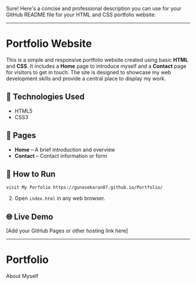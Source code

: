 Sure! Here's a concise and professional description you can use for your GitHub README file for your HTML and CSS portfolio website:

---

# Portfolio Website

This is a simple and responsive portfolio website created using basic **HTML** and **CSS**. It includes a **Home** page to introduce myself and a **Contact** page for visitors to get in touch. The site is designed to showcase my web development skills and provide a central place to display my work.

## 🔧 Technologies Used

* HTML5
* CSS3

## 📁 Pages

* **Home** – A brief introduction and overview
* **Contact** – Contact information or form

## 🚀 How to Run
    visit My Porfolio https://gunasekaran07.github.io/Portfolio/
  
2. Open `index.html` in any web browser.

## 🌐 Live Demo

\[Add your GitHub Pages or other hosting link here]

---

# Portfolio
About Myself
